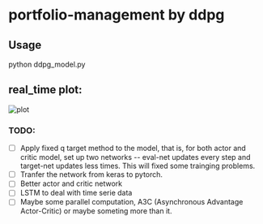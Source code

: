 # portfolio-management by ddpg

## Usage
python ddpg_model.py

## real_time plot:

![plot](https://lh3.googleusercontent.com/U9g8AOerUcFqRF8AjOg-ajTf9iCSOmLECRr5ECJSwdFdWXnIJ1koYcxs8xgOh5EhwtrQMlK8TXgOhQ)

### TODO:
- [ ] Apply fixed q target method to the model, that is, for both actor and critic model, set up two networks -- eval-net updates every step and target-net updates less times. This will fixed some trainging problems.
- [ ] Tranfer the network from keras to pytorch.
- [ ] Better actor and critic network
- [ ] LSTM to deal with time serie data
- [ ] Maybe some parallel computation, A3C (Asynchronous Advantage Actor-Critic) or maybe someting more than it.
